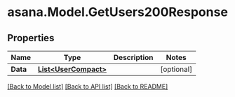 
# asana.Model.GetUsers200Response

## Properties

Name | Type | Description | Notes
------------ | ------------- | ------------- | -------------
**Data** | [**List&lt;UserCompact&gt;**](UserCompact.md) |  | [optional] 

[[Back to Model list]](../README.md#documentation-for-models)
[[Back to API list]](../README.md#documentation-for-api-endpoints)
[[Back to README]](../README.md)

